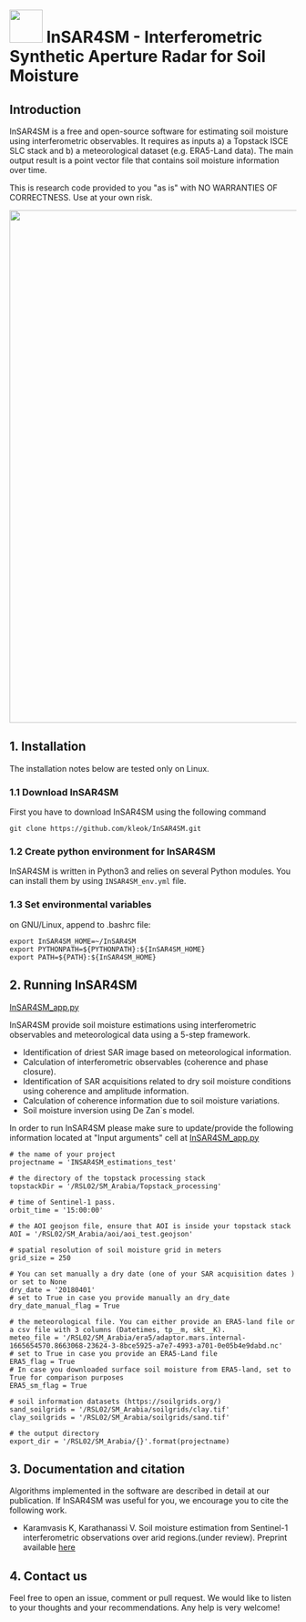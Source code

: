 # <img src="https://github.com/kleok/INSAR4SM/blob/main/figures/insar4sm_logo.png" width="58"> InSAR4SM - Interferometric Synthetic Aperture Radar for Soil Moisture

## Introduction

InSAR4SM is a free and open-source software for estimating soil moisture using interferometric observables. It requires as inputs a) a Topstack ISCE SLC stack and b) a meteorological dataset (e.g. ERA5-Land data). The main output result is a point vector file that contains soil moisture information over time.

This is research code provided to you "as is" with NO WARRANTIES OF CORRECTNESS. Use at your own risk.

<img src="https://github.com/kleok/INSAR4SM/blob/main/figures/InSAR4SM_NA.png" width="900">

## 1. Installation
The installation notes below are tested only on Linux.

### 1.1 Download InSAR4SM
First you have to download InSAR4SM using the following command

```git clone https://github.com/kleok/InSAR4SM.git```

### 1.2 Create python environment for InSAR4SM

InSAR4SM is written in Python3 and relies on several Python modules. You can install them by using ```INSAR4SM_env.yml``` file.

### 1.3 Set environmental variables
on GNU/Linux, append to .bashrc file:
```
export InSAR4SM_HOME=~/InSAR4SM
export PYTHONPATH=${PYTHONPATH}:${InSAR4SM_HOME}
export PATH=${PATH}:${InSAR4SM_HOME}
```

## 2. Running InSAR4SM
[InSAR4SM_app.py](https://github.com/kleok/INSAR4SM/blob/main/InSAR4SM_app.py)

InSAR4SM provide soil moisture estimations using interferometric observables and meteorological data using a 5-step framework. 
- Identification of driest SAR image based on meteorological information.
- Calculation of interferometric observables (coherence and phase closure).
- Identification of SAR acquisitions related to dry soil moisture conditions using coherence and amplitude information.
- Calculation of coherence information due to soil moisture variations.
- Soil moisture inversion using De Zan`s model.

In order to run InSAR4SM please make sure to update/provide the following information located at "Input arguments" cell at [InSAR4SM_app.py](https://github.com/kleok/INSAR4SM/blob/main/InSAR4SM_app.py)

```
# the name of your project
projectname = 'INSAR4SM_estimations_test'

# the directory of the topstack processing stack
topstackDir = '/RSL02/SM_Arabia/Topstack_processing'

# time of Sentinel-1 pass.
orbit_time = '15:00:00'

# the AOI geojson file, ensure that AOI is inside your topstack stack
AOI = '/RSL02/SM_Arabia/aoi/aoi_test.geojson'

# spatial resolution of soil moisture grid in meters
grid_size = 250

# You can set manually a dry date (one of your SAR acquisition dates ) or set to None
dry_date = '20180401' 
# set to True in case you provide manually an dry_date
dry_date_manual_flag = True

# the meteorological file. You can either provide an ERA5-land file or a csv file with 3 columns (Datetimes, tp__m, skt__K).
meteo_file = '/RSL02/SM_Arabia/era5/adaptor.mars.internal-1665654570.8663068-23624-3-8bce5925-a7e7-4993-a701-0e05b4e9dabd.nc'
# set to True in case you provide an ERA5-Land file
ERA5_flag = True
# In case you downloaded surface soil moisture from ERA5-land, set to True for comparison purposes
ERA5_sm_flag = True

# soil information datasets (https://soilgrids.org/)
sand_soilgrids = '/RSL02/SM_Arabia/soilgrids/clay.tif'
clay_soilgrids = '/RSL02/SM_Arabia/soilgrids/sand.tif'

# the output directory 
export_dir = '/RSL02/SM_Arabia/{}'.format(projectname)
```
## 3. Documentation and citation
Algorithms implemented in the software are described in detail at our publication. If InSAR4SM was useful for you, we encourage you to cite the following work.

- Karamvasis K, Karathanassi V. Soil moisture estimation from Sentinel-1 interferometric observations over arid regions.(under review). Preprint available [here](https://arxiv.org/abs/2210.10665)

## 4. Contact us
Feel free to open an issue, comment or pull request. We would like to listen to your thoughts and your recommendations. Any help is very welcome!
